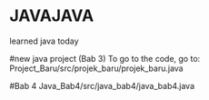 # JAVAJAVA
learned java today

#new java project (Bab 3)
To go to the code, go to:
Project_Baru/src/projek_baru/projek_baru.java

#Bab 4
Java_Bab4/src/java_bab4/java_bab4.java
